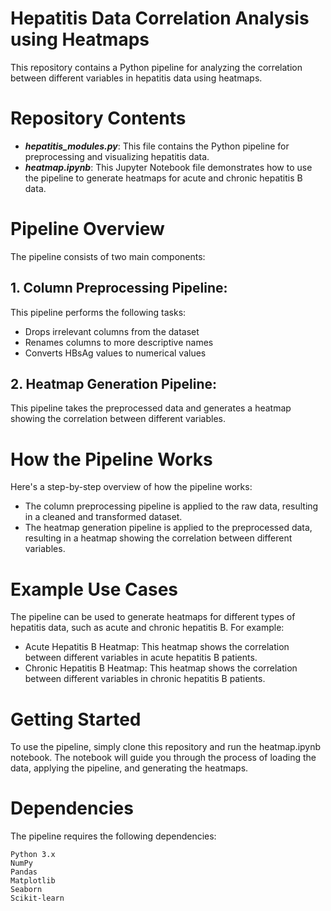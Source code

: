 # Hepatitis Data Correlation Analysis using Heatmaps

This repository contains a Python pipeline for analyzing the correlation between different variables in hepatitis data using heatmaps.
# Repository Contents

- ***hepatitis_modules.py***: This file contains the Python pipeline for preprocessing and visualizing hepatitis data.
- ***heatmap.ipynb***: This Jupyter Notebook file demonstrates how to use the pipeline to generate heatmaps for acute and chronic hepatitis B data.

# Pipeline Overview

The pipeline consists of two main components:

## 1. Column Preprocessing Pipeline: 
This pipeline performs the following tasks:
- Drops irrelevant columns from the dataset
- Renames columns to more descriptive names
- Converts HBsAg values to numerical values
  
## 2. Heatmap Generation Pipeline: 
This pipeline takes the preprocessed data and generates a heatmap showing the correlation between different variables.

# How the Pipeline Works

Here's a step-by-step overview of how the pipeline works:

- The column preprocessing pipeline is applied to the raw data, resulting in a cleaned and transformed dataset.
- The heatmap generation pipeline is applied to the preprocessed data, resulting in a heatmap showing the correlation between different variables.

# Example Use Cases

The pipeline can be used to generate heatmaps for different types of hepatitis data, such as acute and chronic hepatitis B. For example:

- Acute Hepatitis B Heatmap: This heatmap shows the correlation between different variables in acute hepatitis B patients.
- Chronic Hepatitis B Heatmap: This heatmap shows the correlation between different variables in chronic hepatitis B patients.

# Getting Started

To use the pipeline, simply clone this repository and run the heatmap.ipynb notebook. The notebook will guide you through the process of loading the data, applying the pipeline, and generating the heatmaps.

# Dependencies

The pipeline requires the following dependencies:

    Python 3.x
    NumPy
    Pandas
    Matplotlib
    Seaborn
    Scikit-learn

